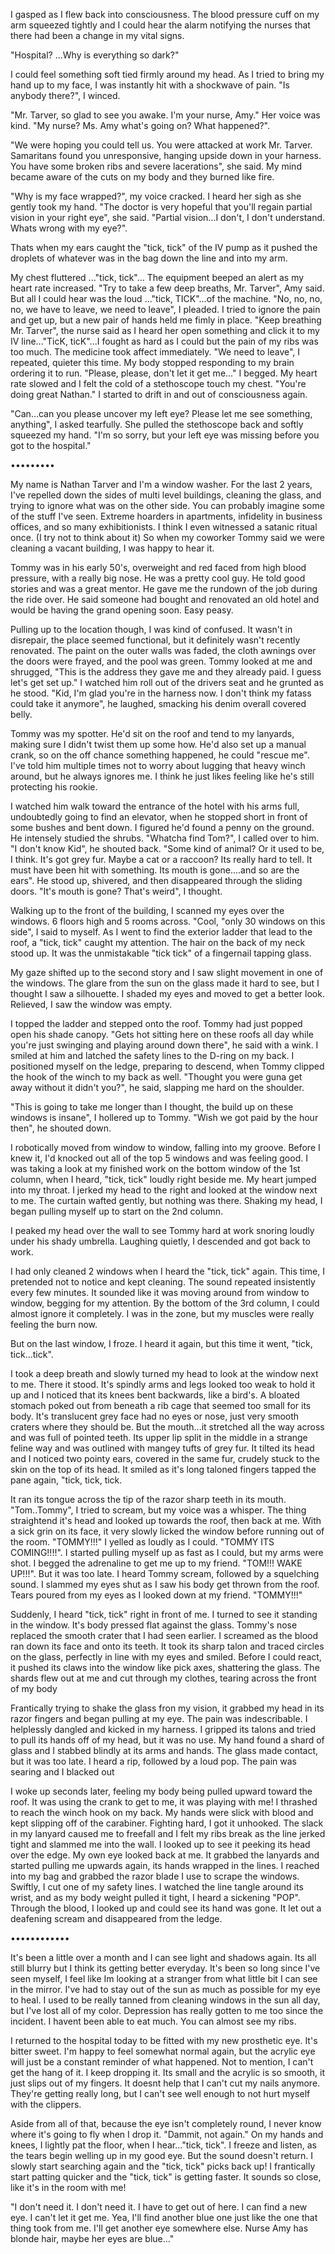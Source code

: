 I gasped as I flew back into consciousness. The blood pressure cuff on my arm squeezed tightly and I could hear the alarm notifying the nurses that there had been a change in my vital signs. 

 "Hospital? ...Why is everything so dark?"  

I could feel something soft tied firmly around my head.  As I tried to bring my hand up to my face, I was instantly hit with a shockwave of pain. "Is anybody there?", I winced. 

 "Mr. Tarver, so glad to see you awake. I'm your nurse, Amy." Her voice was kind. "My nurse? Ms. Amy what's going on? What happened?".

"We were hoping you could tell us. You were attacked at work Mr. Tarver. Samaritans found you unresponsive, hanging upside down in your harness. You have some broken ribs and severe lacerations", she said. My mind became aware of the cuts on my body and they burned like fire. 

"Why is my face wrapped?", my voice cracked. I heard her sigh as she gently took my hand. "The doctor is very hopeful that you'll regain partial vision in your right eye", she said. "Partial vision...I don't, I don't understand. Whats wrong with my eye?".  

Thats when my ears caught the "tick, tick" of the IV pump as it pushed the droplets of whatever was in the bag down the line and into my arm. 

My chest fluttered ..."tick, tick"... The equipment beeped an alert as my heart rate increased. "Try to take a few deep breaths, Mr. Tarver",  Amy said. But all I could hear was the loud ..."tick, TICK"...of the machine. "No, no, no, no, we have to leave, we need to leave", I pleaded. I tried to ignore the pain and get up, but a new pair of hands held me fimly in place. "Keep breathing Mr. Tarver", the nurse said as I heard her open something and click it to my IV line..."TicK, ticK"...I fought as hard as I could but the pain of my ribs was too much. The medicine took affect immediately. "We need to leave", I repeated, quieter this time. My body stopped responding to my brain ordering it to run. "Please, please, don't let it get me..." I begged. My heart rate slowed and I felt the cold of a stethoscope touch my chest. "You're doing great Nathan." I started to drift in and out of consciousness again. 

"Can...can you please uncover my left eye? Please let me see something, anything", I asked tearfully. She pulled the stethoscope back and softly squeezed my hand. "I'm so sorry, but your left eye was missing before you got to the hospital."

•••••••••

My name is Nathan Tarver and I'm a window washer. For the last 2 years, I've repelled down the sides of multi level buildings, cleaning the glass, and trying to ignore what was on the other side. You can probably imagine some of the stuff I've seen. Extreme hoarders in apartments, infidelity in business offices, and so many exhibitionists. I think I even witnessed a satanic ritual once. (I try not to think about it) So when my coworker Tommy said we were cleaning a vacant building, I was happy to hear it. 

Tommy was in his early 50's, overweight and red faced from high blood pressure, with a really big nose. He was a pretty cool guy. He told good stories and was a great mentor. He gave me the rundown of the job during the ride over. He said someone had bought and renovated an old hotel and would be having the grand opening soon. Easy peasy. 

Pulling up to the location though, I was kind of confused. It wasn't in disrepair, the place seemed functional, but it definitely wasn't recently renovated.  The paint on the outer walls was faded, the cloth awnings over the doors were frayed, and the pool was green. Tommy looked at me and shrugged, "This is the address they gave me and they already paid. I guess let's get set up." I watched him roll out of the drivers seat and he grunted as he stood. "Kid, I'm glad you're in the harness now. I don't think my fatass could take it anymore", he laughed, smacking his denim overall covered belly. 

Tommy was my spotter. He'd sit on the roof and tend to my lanyards, making sure I didn't twist them up some how. He'd also set up a manual crank, so on the off chance something happened, he could "rescue me". I've told him multiple times not to worry about lugging that heavy winch around, but he always ignores me.  I think he just likes feeling like he's still protecting his rookie.

I watched him walk toward the entrance of the hotel with his arms full, undoubtedly going to find an elevator, when he stopped short in front of some bushes and bent down. I figured he'd found a penny on the ground. He intensely studied the shrubs. "Whatcha find Tom?", I called over to him. "I don't know Kid", he shouted back. "Some kind of animal? Or it used to be, I think. It's got grey fur. Maybe a cat or a raccoon? Its really hard to tell. It must have been hit with something. Its mouth is gone....and so are the ears". He stood up, shivered, and then disappeared through the sliding doors. "It's mouth is gone? That's weird", I thought.

Walking up to the front of the building, I scanned my eyes over the windows. 6 floors high and 5 rooms across. "Cool, "only 30 windows on this side", I said to myself. As I went to find the exterior ladder that lead to the roof, a "tick, tick" caught my attention. The hair on the back of my neck stood up. It was the unmistakable "tick tick" of a fingernail tapping glass.

My gaze shifted up to the second story and I saw slight movement in one of the windows. The glare from the sun on the glass made it hard to see, but I thought I saw a silhouette. I shaded my eyes and moved to get a better look. Relieved, I saw the window was empty. 

I topped the ladder and stepped onto the roof. Tommy had just popped open his shade canopy. "Gets hot sitting here on these roofs all day while you're just swinging and playing around down there", he said with a wink. I smiled at him and latched the safety lines to the D-ring on my back. I positioned myself on the ledge, preparing to descend, when Tommy clipped the hook of the winch to my back as well. "Thought you were guna get away without it didn't you?", he said, slapping me hard on the shoulder. 

"This is going to take me longer than I thought, the build up on these windows is insane", I hollered up to Tommy. "Wish we got paid by the hour then", he shouted down.

 I robotically moved from window to window, falling into my groove. Before I knew it, I'd knocked out all of the top 5 windows and was feeling good. I was taking a look at my finished work on the bottom window of the 1st column, when I heard, "tick, tick" loudly right beside me. My heart jumped into my throat. I jerked my head to the right and looked at the window next to me. The curtain wafted gently, but nothing was there. Shaking my head, I began pulling myself up to start on the 2nd column. 

I peaked my head over the wall to see Tommy hard at work snoring loudly under his shady umbrella. Laughing quietly, I descended and got back to work. 

I had only cleaned 2 windows when I heard the "tick, tick" again. This time, I pretended not to notice and kept cleaning. The sound repeated insistently every few minutes. It sounded like it was moving around from window to window, begging for my attention. By the bottom of the 3rd column, I could almost ignore it completely. I was in the zone, but my muscles were really feeling the burn now. 

But on the last window, I froze. I heard it again, but this time it went, "tick, tick...tick". 

I took a deep breath and slowly turned my head to look at the window next to me. There it stood. It's spindly arms and legs looked too weak to hold it up and I noticed that its knees bent backwards, like a bird's. A bloated stomach poked out from beneath a rib cage that seemed too small for its body. It's translucent grey face had no eyes or nose, just very smooth craters where they should be. But the mouth...it stretched all the way across and was full of pointed teeth. Its upper lip split in the middle in a strange feline way and was outlined with mangey tufts of grey fur. It tilted its head and I noticed two pointy ears, covered in the same fur, crudely stuck to the skin on the top of its head. It smiled as it's long taloned fingers tapped the pane again, "tick, tick, tick. 

It ran its tongue across the tip of the razor sharp teeth in its mouth. "Tom..Tommy", I tried to scream, but my voice was a whisper. The thing straightend it's head and looked up towards the roof, then back at me. With a sick grin on its face, it very slowly licked the window before running out of the room. "TOMMY!!!" I yelled as loudly as I could. "TOMMY ITS COMING!!!!". I started pulling myself up as fast as I could, but my arms were shot. I begged the adrenaline to get me up to my friend. "TOM!!! WAKE UP!!!". But it was too late. I heard Tommy scream, followed by a squelching sound. I slammed my eyes shut as I saw his body get thrown from the roof. Tears poured from my eyes as I looked down at my friend. "TOMMY!!!"  

Suddenly, I heard "tick, tick" right in front of me. I turned to see it standing in the window. It's body pressed flat against the glass. Tommy's nose replaced the smooth crater that I had seen earlier. I screamed as the blood ran down its face and onto its teeth. It took its sharp talon and traced circles on the glass, perfectly in line with my eyes and smiled. Before I could react, it pushed its claws into the window like pick axes, shattering the glass. The shards flew out at me and cut through my clothes, tearing across the front of my body 

Frantically trying to shake the glass fron my vision, it grabbed my head in its razor fingers and began pulling at my eye. The pain was indescribable. I helplessly dangled and kicked in my harness. I gripped its talons and tried to pull its hands off of my head, but it was no use. My hand found a shard of glass and I stabbed blindly at its arms and hands. The glass made contact, but it was too late. I heard a rip, followed by a loud pop. The pain was searing and I blacked out 

I woke up seconds later, feeling my body being pulled upward toward the roof. It was using the crank to get to me, it was playing with me! I thrashed to reach the winch hook on my back. My hands were slick with blood and kept slipping off of the carabiner. Fighting hard, I got it unhooked. The slack in my lanyard caused me to freefall and I felt my ribs break as the line jerked tight and slammed me into the wall. I looked up to see it peeking its head over the edge. My own eye looked back at me. It grabbed the lanyards and started pulling me upwards again, its hands wrapped in the lines. I reached into my bag and grabbed the razor blade I use to scrape the windows. Swiftly, I cut one of my safety lines. I watched the line tangle around its wrist, and as my body weight pulled it tight, I heard a sickening "POP". Through the blood, I looked up and could see its hand was gone. It let out a deafening scream and disappeared from the ledge. 

•••••••••••• 

It's been a little over a month and I can see light and shadows again. Its all still blurry but I think its getting better everyday. It's been so long since I've seen myself, I feel like Im looking at a stranger from what little bit I can see in the mirror. I've had to stay out of the sun as much as possible for my eye to heal. I used to be really tanned from cleaning windows in the sun all day, but I've lost all of my color. Depression has really gotten to me too since the incident. I havent been able to eat much. You can almost see my ribs.

I returned to the hospital today to be fitted with my new prosthetic eye. It's bitter sweet. I'm happy to feel somewhat normal again, but the acrylic eye will just be a constant reminder of what happened. Not to mention, I can't get the hang of it. I keep dropping it. Its small and the acrylic is so smooth, it just slips out of my fingers. It doesnt help that I can't cut my nails anymore. They're getting really long, but I can't see well enough to not hurt myself with the clippers.

 Aside from all of that, because the eye isn't completely round, I never know where it's going to fly when I drop it. "Dammit, not again." On my hands and knees, I lightly pat the floor, when I hear..."tick, tick". I freeze and listen, as the tears begin welling up in my good eye. But the sound doesn't return. I slowly start searching again and the "tick, tick" picks back up! I frantically start patting quicker and the "tick, tick"  is getting faster.  It sounds so close, like it's in the room with me!

 "I don't need it. I don't need it. I have to get out of here. I can find a new eye. I can't let it get me. Yea, I'll find another blue one just like the one that thing took from me.  I'll get another eye somewhere else. Nurse Amy has blonde hair, maybe her eyes are blue..."